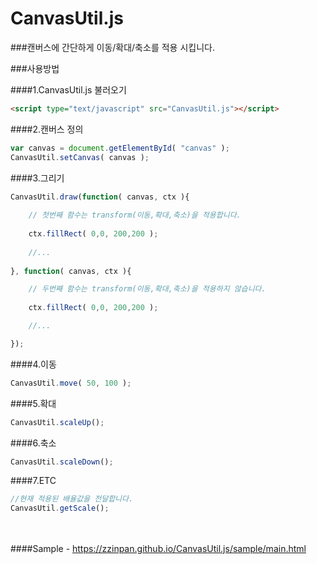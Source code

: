 # CanvasUtil.js
###캔버스에 간단하게 이동/확대/축소를 적용 시킵니다.

###사용방법

####1.CanvasUtil.js 불러오기
```html
<script type="text/javascript" src="CanvasUtil.js"></script>
```

####2.캔버스 정의
```javascript
var canvas = document.getElementById( "canvas" );
CanvasUtil.setCanvas( canvas );
```

####3.그리기
```javascript
CanvasUtil.draw(function( canvas, ctx ){
	
	// 첫번째 함수는 transform(이동,확대,축소)을 적용합니다.
	
	ctx.fillRect( 0,0, 200,200 );
	
	//...
	
}, function( canvas, ctx ){

	// 두번째 함수는 transform(이동,확대,축소)을 적용하지 않습니다.
	
	ctx.fillRect( 0,0, 200,200 );

	//...

});
```

####4.이동
```javascript
CanvasUtil.move( 50, 100 );
```

####5.확대
```javascript
CanvasUtil.scaleUp();
```

####6.축소
```javascript
CanvasUtil.scaleDown();
```
####7.ETC
```javascript
//현재 적용된 배율값을 전달합니다.
CanvasUtil.getScale();
```

<br><br>
####Sample - https://zzinpan.github.io/CanvasUtil.js/sample/main.html
<br><br>



